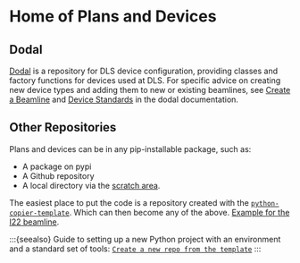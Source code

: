 # Home of Plans and Devices

## Dodal

[Dodal](https://github.com/DiamondLightSource/dodal) is a repository for DLS device configuration, providing classes and factory functions for devices used at DLS.
For specific advice on creating new device types and adding them to new or existing beamlines, see [Create a Beamline](https://diamondlightsource.github.io/dodal/main/how-to/create-beamline.html) and [Device Standards](https://diamondlightsource.github.io/dodal/main/reference/device-standards.html) in the dodal documentation.

## Other Repositories

Plans and devices can be in any pip-installable package, such as:

* A package on pypi
* A Github repository
* A local directory via the [scratch area](../how-to/edit-live.md).

The easiest place to put the code is a repository created with the [`python-copier-template`](https://diamondlightsource.github.io/python-copier-template/main/index.html). Which can then become any of the above. [Example for the I22 beamline](https://github.com/DiamondLightSource/i22-bluesky).

:::{seealso}
Guide to setting up a new Python project with an environment and a standard set of tools: [`Create a new repo from the template`](https://diamondlightsource.github.io/python-copier-template/main/tutorials/create-new.html)
:::
